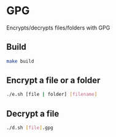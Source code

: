 # GPG

Encrypts/decrypts files/folders with GPG 

## Build 

```bash
make build
```

## Encrypt a file or a folder

```bash
./e.sh [file | folder] [filename]
```

## Decrypt a file

```bash
./d.sh [file].gpg
```